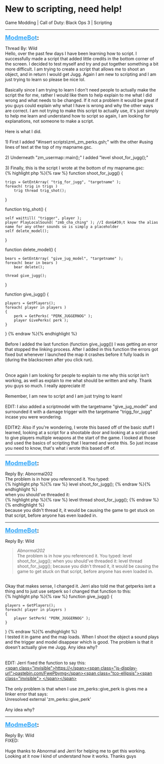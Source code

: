 # New to scripting, need help!
Game Modding | Call of Duty: Black Ops 3 | Scripting

---
<strong style="font-size: 1.4em;"><span style="text-decoration: underline;text-decoration-color: #34a7f9;"><span style="color:#34a7f9;">ModmeBot</span></span>:</strong>

<p>Thread By: Wild<br />Hello, over the past few days I have been learning how to script. I successfully made a script that added little credits in the bottom corner of the screen. I decided to test myself and try and put together something a bit more difficult. I am trying to create a script that allows me to shoot an object, and in return I would get Jugg. Again I am new to scripting and I am just trying to learn so please be nice lol.<br /> <br />Basically since I am trying to learn I don&#39;t need people to actually make the script the for me, rather I would like them to help explain to me what I did wrong and what needs to be changed. If it not a problem it would be great if you guys could explain why what I have is wrong and why the other ways are correct. I am not trying to make this script to actually use, it&#39;s just simply to help me learn and understand how to script so again, I am looking for explanations, not someone to make a script.<br /> <br />Here is what I did.<br /> <br />1) First I added &quot;#insert scripts\zm\_zm_perks.gsh;&quot; with the other #using lines of text at the top of my mapname.gsc.<br /> <br />2) Underneath &quot;zm_usermap::main();&quot; I added &quot;level shoot_for_jugg();&quot;<br /> <br />3) Finally, this is the script I wrote at the bottom of my mapname.gsc:<br />{% highlight php %}{% raw %}
function shoot_for_jugg()
{

	trigs = GetEntArray( "trig_for_jugg", "targetname" );
	foreach( trig in trigs )
		trig thread trig_shot();

}

function trig_shot()
{

	self waittill( "trigger", player );
	player PlayLocalSound( "zmb_cha_ching" ); //I don&#39;t know the alias name for any other sounds so is simply a placeholder
	self delete_model();

}

function delete_model()
{

	bears = GetEntArray( "give_jug_model", "targetname" );
	foreach( bear in bears )
		bear delete();

	thread give_jugg();

}

function give_jugg()
{

	players = GetPlayers();
	foreach( player in players )
	{
		perk = GetPerks( "PERK_JUGGERNOG" );
		player GivePerks( perk );
	}

}
{% endraw %}{% endhighlight %}
 <br /> <br />Before I added the last function (function give_jugg()) I was getting an error that stopped the linking process. After I added in this function the errors got fixed but whenever I launched the map it crashes before it fully loads in (during the blackscreen after you click run).<br /> <br /> <br />Once again I am looking for people to explain to me why this script isn&#39;t working, as well as explain to me what should be written and why. Thank you guys so much. I really appreciate it!<br /> <br />Remember, I am new to script and I am just trying to learn!<br /> <br />EDIT: I also added a scriptmodel with the targetname &quot;give_jug_model&quot; and surrounded it with a damage trigger with the targetname &quot;trigg_for_jugg&quot; incase you were wondering.<br /> <br />EDIT#2: Also if you&#39;re wondering, I wrote this based off of the basic stuff I learned, looking at a script for a shootable door and looking at a script used to give players multiple weapons at the start of the game. I looked at those and used the basics of scripting that I learned and wrote this. So just incase you need to know, that&#39;s what i wrote this based off of.</p>

---
<strong style="font-size: 1.4em;"><span style="text-decoration: underline;text-decoration-color: #34a7f9;"><span style="color:#34a7f9;">ModmeBot</span></span>:</strong>

<p>Reply By: Abnormal202<br />The problem is in how you referenced it. You typed:<br />{% highlight php %}{% raw %}
level shoot_for_jugg();
{% endraw %}{% endhighlight %}
 <br />when you should&#39;ve threaded it:<br />{% highlight php %}{% raw %}
level thread shoot_for_jugg();
{% endraw %}{% endhighlight %}
 <br />because you didn&#39;t thread it, it would be causing the game to get stuck on that script, before anyone has even loaded in.</p>

---
<strong style="font-size: 1.4em;"><span style="text-decoration: underline;text-decoration-color: #34a7f9;"><span style="color:#34a7f9;">ModmeBot</span></span>:</strong>

<p>Reply By: Wild<br /><blockquote><em>Abnormal202</em><br />The problem is in how you referenced it. You typed: level shoot_for_jugg();   when you should&#39;ve threaded it: level thread shoot_for_jugg();   because you didn&#39;t thread it, it would be causing the game to get stuck on that script, before anyone has even loaded in.    </blockquote><br /> Okay that makes sense, I changed it. Jerri also told me that getperks isnt a thing and to just use setperk so I changed that function to this:<br />{% highlight php %}{% raw %}
function give_jugg()
{
 
    players = GetPlayers();
    foreach( player in players )
    {
        player SetPerk( "PERK_JUGGERNOG" );
    }
 
}
{% endraw %}{% endhighlight %}
 <br />I tested it in game and the map loads. When I shoot the object a sound plays and the trigger and model disappear which is good. The problem is that it doesn&#39;t actually give me Jugg. Any idea why?<br /> <br /> <br /> EDIT: Jerri fixed the function to say this:<br /><a href="https://t.co/R0qO4KzEOS">&lt;span class=&quot;invisible&quot;&gt;https://&lt;/span&gt;&lt;span class=&quot;js-display-url&quot;&gt;pastebin.com/FwePbymg&lt;/span&gt;&lt;span class=&quot;tco-ellipsis&quot;&gt;&lt;span class=&quot;invisible&quot;&gt; &lt;/span&gt;&lt;/span&gt;</a><br /> <br />The only problem is that when I use zm_perks::give_perk is gives me a linker error that says: <br />Unresolved external &#39;zm_perks::give_perk&#39;<br /> <br />Any idea why?</p>

---
<strong style="font-size: 1.4em;"><span style="text-decoration: underline;text-decoration-color: #34a7f9;"><span style="color:#34a7f9;">ModmeBot</span></span>:</strong>

<p>Reply By: Wild<br />FIXED:<br /> <br />Huge thanks to Abnormal and Jerri for helping me to get this working. Looking at it now I kind of understand how it works. Thanks guys</p>
